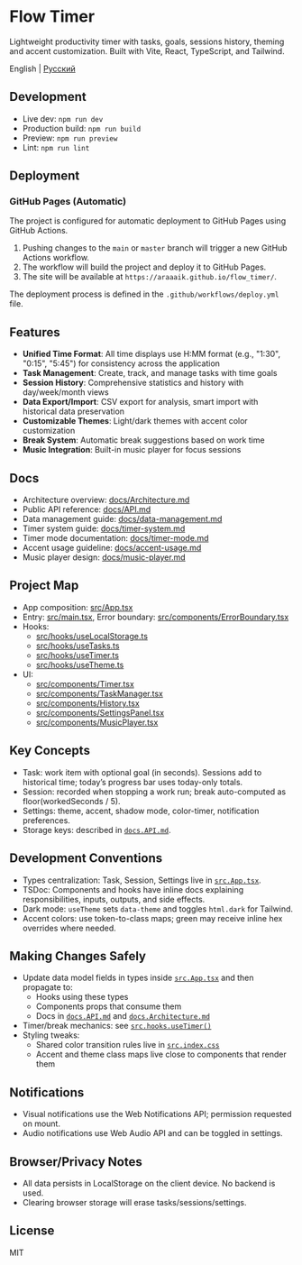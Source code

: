 # Flow Timer

Lightweight productivity timer with tasks, goals, sessions history, theming and accent customization. Built with Vite, React, TypeScript, and Tailwind.

English | [Русский](README.ru.md)

## Development

- Live dev: `npm run dev`
- Production build: `npm run build`
- Preview: `npm run preview`
- Lint: `npm run lint`

## Deployment

### GitHub Pages (Automatic)

The project is configured for automatic deployment to GitHub Pages using GitHub Actions.

1.  Pushing changes to the `main` or `master` branch will trigger a new GitHub Actions workflow.
2.  The workflow will build the project and deploy it to GitHub Pages.
3.  The site will be available at `https://araaaik.github.io/flow_timer/`.

The deployment process is defined in the `.github/workflows/deploy.yml` file.


## Features

- **Unified Time Format**: All time displays use H:MM format (e.g., "1:30", "0:15", "5:45") for consistency across the application
- **Task Management**: Create, track, and manage tasks with time goals
- **Session History**: Comprehensive statistics and history with day/week/month views
- **Data Export/Import**: CSV export for analysis, smart import with historical data preservation
- **Customizable Themes**: Light/dark themes with accent color customization
- **Break System**: Automatic break suggestions based on work time
- **Music Integration**: Built-in music player for focus sessions

## Docs

- Architecture overview: [docs/Architecture.md](docs/Architecture.md)
- Public API reference: [docs/API.md](docs/API.md)
- Data management guide: [docs/data-management.md](docs/data-management.md)
- Timer system guide: [docs/timer-system.md](docs/timer-system.md)
- Timer mode documentation: [docs/timer-mode.md](docs/timer-mode.md)
- Accent usage guideline: [docs/accent-usage.md](docs/accent-usage.md)
- Music player design: [docs/music-player.md](docs/music-player.md)

## Project Map

- App composition: [src/App.tsx](src/App.tsx)
- Entry: [src/main.tsx](src/main.tsx), Error boundary: [src/components/ErrorBoundary.tsx](src/components/ErrorBoundary.tsx)
- Hooks:
  - [src/hooks/useLocalStorage.ts](src/hooks/useLocalStorage.ts)
  - [src/hooks/useTasks.ts](src/hooks/useTasks.ts)
  - [src/hooks/useTimer.ts](src/hooks/useTimer.ts)
  - [src/hooks/useTheme.ts](src/hooks/useTheme.ts)
- UI:
  - [src/components/Timer.tsx](src/components/Timer.tsx)
  - [src/components/TaskManager.tsx](src/components/TaskManager.tsx)
  - [src/components/History.tsx](src/components/History.tsx)
  - [src/components/SettingsPanel.tsx](src/components/SettingsPanel.tsx)
  - [src/components/MusicPlayer.tsx](src/components/MusicPlayer.tsx)

## Key Concepts

- Task: work item with optional goal (in seconds). Sessions add to historical time; today’s progress bar uses today-only totals.
- Session: recorded when stopping a work run; break auto-computed as floor(workedSeconds / 5).
- Settings: theme, accent, shadow mode, color-timer, notification preferences.
- Storage keys: described in [`docs.API.md`](docs/API.md).

## Development Conventions

- Types centralization: Task, Session, Settings live in [`src.App.tsx`](src/App.tsx).
- TSDoc: Components and hooks have inline docs explaining responsibilities, inputs, outputs, and side effects.
- Dark mode: `useTheme` sets `data-theme` and toggles `html.dark` for Tailwind.
- Accent colors: use token-to-class maps; green may receive inline hex overrides where needed.

## Making Changes Safely

- Update data model fields in types inside [`src.App.tsx`](src/App.tsx) and then propagate to:
  - Hooks using these types
  - Components props that consume them
  - Docs in [`docs.API.md`](docs/API.md) and [`docs.Architecture.md`](docs/Architecture.md)
- Timer/break mechanics: see [`src.hooks.useTimer()`](src/hooks/useTimer.ts)
- Styling tweaks:
  - Shared color transition rules live in [`src.index.css`](src/index.css)
  - Accent and theme class maps live close to components that render them

## Notifications

- Visual notifications use the Web Notifications API; permission requested on mount.
- Audio notifications use Web Audio API and can be toggled in settings.

## Browser/Privacy Notes

- All data persists in LocalStorage on the client device. No backend is used.
- Clearing browser storage will erase tasks/sessions/settings.

## License

MIT